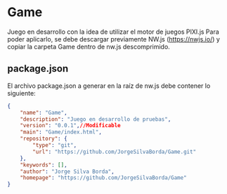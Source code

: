 # Game

Juego en desarrollo con la idea de utilizar el motor de juegos PIXI.js
Para poder aplicarlo, se debe descargar previamente NW.js (https://nwjs.io/) y copiar la carpeta Game dentro de nw.js descomprimido.

## package.json

El archivo package.json a generar en la raíz de nw.js debe contener lo siguiente:

```json
{
	"name": "Game",
    "description": "Juego en desarrollo de pruebas",
	"version": "0.0.1",//Modificable
	"main": "Game/index.html",
	"repository": {
		"type": "git",
        "url": "https://github.com/JorgeSilvaBorda/Game.git"
	},
    "keywords": [],
    "author": "Jorge Silva Borda",
    "homepage": "https://github.com/JorgeSilvaBorda/Game"
}
```